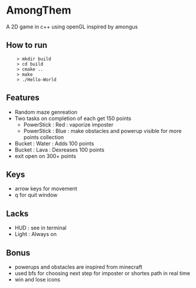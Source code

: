 # AmongThem 
A 2D game in c++ using openGL inspired by amongus

## How to run
```
    > mkdir build 
    > cd build
    > cmake ..
    > make
    > ./Hello-World
```
## Features
+ Random maze genreation
+ Two tasks on completion of each get 150 points
    + PowerStick : Red : vaporize imposter
    + PowerStick : Blue : make obstacles and powerup visible for more points collection
+ Bucket : Water : Adds 100 points
+ Bucket : Lava : Dexreases 100 points
+ exit open on 300+ points

## Keys
+ arrow keys for movement
+ q for quit window

## Lacks
+ HUD : see in terminal
+ Light : Always on

## Bonus
+ powerups and obstacles are inspired from minecraft
+ used bfs for choosing next step for imposter or shortes path in real time
+ win and lose icons 

